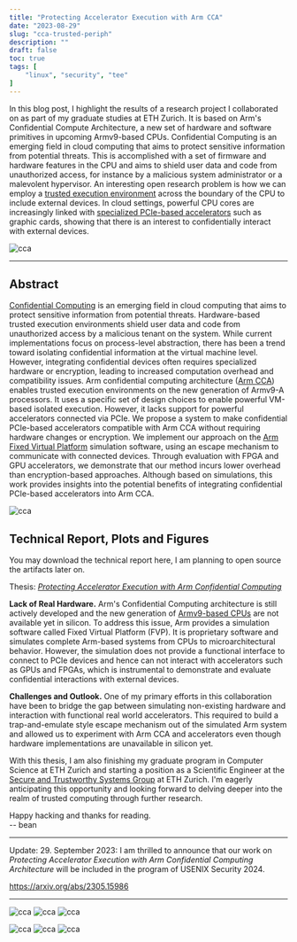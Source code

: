```yaml
---
title: "Protecting Accelerator Execution with Arm CCA"
date: "2023-08-29"
slug: "cca-trusted-periph"
description: ""
draft: false
toc: true
tags: [
    "linux", "security", "tee"
]
---
```

In this blog post, I highlight the results of a research project I collaborated
on as part of my graduate studies at ETH Zurich. It is based on Arm's
Confidential Compute Architecture, a new set of hardware and software primitives
in upcoming Armv9-based CPUs. Confidential Computing is an emerging field in
cloud computing that aims to protect sensitive information from potential
threats. This is accomplished with a set of firmware and hardware features in
the CPU and aims to shield user data and code from unauthorized access, for
instance by a malicious system administrator or a malevolent hypervisor. An
interesting open research problem is how we can employ a [trusted execution
environment](https://en.m.wikipedia.org/wiki/Trusted_execution_environment)
across the boundary of the CPU to include external devices. In cloud settings,
powerful CPU cores are increasingly linked with [specialized PCIe-based
accelerators](https://aws.amazon.com/nvidia/) such as graphic cards, showing
that there is an interest to confidentially interact with external devices.


<!--more-->

![cca](/blog/2023-cca-trusted-peripherals/cca.png)


---

## Abstract

[Confidential
Computing]((https://en.m.wikipedia.org/wiki/Confidential_computing)) is an
emerging field in cloud computing that aims to protect sensitive information
from potential threats. Hardware-based trusted execution environments shield
user data and code from unauthorized access by a malicious tenant on the system.
While current implementations focus on process-level abstraction, there has been
a trend toward isolating confidential information at the virtual machine level.
However, integrating confidential devices often requires specialized hardware or
encryption, leading to increased computation overhead and compatibility issues.
Arm confidential computing architecture ([Arm
CCA](https://www.arm.com/architecture/security-features/arm-confidential-compute-architecture))
enables trusted execution environments on the new generation of Armv9-A
processors. It uses a specific set of design choices to enable powerful VM-based
isolated execution. However, it lacks support for powerful accelerators
connected via PCIe. We propose a system to make confidential PCIe-based
accelerators compatible with Arm CCA without requiring hardware changes or
encryption. We implement our approach on the [Arm Fixed Virtual
Platform](https://developer.arm.com/Tools%20and%20Software/Fixed%20Virtual%20Platforms)
simulation software, using an escape mechanism to communicate with connected
devices. Through evaluation with FPGA and GPU accelerators, we demonstrate that
our method incurs lower overhead than encryption-based approaches. Although
based on simulations, this work provides insights into the potential benefits of
integrating confidential PCIe-based accelerators into Arm CCA.


![cca](/blog/2023-cca-trusted-peripherals/fpga2.png)


## Technical Report, Plots and Figures

You may download the technical report here, I am planning to open source the
artifacts later on.

Thesis: *[Protecting Accelerator Execution with Arm Confidential
Computing](/blog/2023-cca-trusted-peripherals/eth_mthesis_cca.pdf)*



**Lack of Real Hardware.** Arm's Confidential Computing architecture is still
actively developed and the new generation of [Armv9-based
CPUs](https://www.arm.com/company/news/2021/03/arms-answer-to-the-future-of-ai-armv9-architecture)
are not available yet in silicon. To address this issue, Arm provides a
simulation software called Fixed Virtual Platform (FVP). It is proprietary
software and simulates complete Arm-based systems from CPUs to
microarchitectural behavior. However, the simulation does not provide a
functional interface to connect to PCIe devices and hence can not interact with
accelerators such as GPUs and FPGAs, which is instrumental to demonstrate and
evaluate confidential interactions with external devices.

**Challenges and Outlook.** One of my primary efforts in this collaboration have
been to bridge the gap between simulating non-existing hardware and interaction
with functional real world accelerators. This required to build a
trap-and-emulate style escape mechanism out of the simulated Arm system and
allowed us to experiment with Arm CCA and accelerators even though hardware
implementations are unavailable in silicon yet.

<!-- I am planning to write another blog post to detail some of the technical
challenges that I tackled. For now, you find them in the attached technical -->
<!-- report. -->

With this thesis, I am also finishing my graduate program in Computer Science at
ETH Zurich and starting a position as a Scientific Engineer at the [Secure and
Trustworthy Systems Group](https://sectrs.ethz.ch/) at ETH Zurich. I'm eagerly
anticipating this opportunity and looking forward to delving deeper into the
realm of trusted computing through further research.



Happy hacking and thanks for reading.  
-- bean

-------

Update: 29. September 2023: I am thrilled to announce that our work on
  _Protecting Accelerator Execution with Arm Confidential Computing Architecture_
 will be included in the program of USENIX Security 2024.
 
 https://arxiv.org/abs/2305.15986

-------

![cca](/blog/2023-cca-trusted-peripherals/gpu-data.png)
![cca](/blog/2023-cca-trusted-peripherals/fpga-data.png)
![cca](/blog/2023-cca-trusted-peripherals/elsplit-data.png)

![cca](/blog/2023-cca-trusted-peripherals/escape.png)
![cca](/blog/2023-cca-trusted-peripherals/escape2.png)
![cca](/blog/2023-cca-trusted-peripherals/gdev.png)




